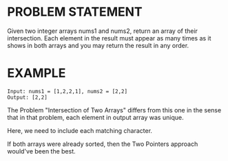 # PROBLEM STATEMENT

Given two integer arrays nums1 and nums2, return an array of their intersection. Each element in the result must appear as many times as it shows in both arrays and you may return the result in any order.


# EXAMPLE

    Input: nums1 = [1,2,2,1], nums2 = [2,2]
    Output: [2,2]


The Problem "Intersection of Two Arrays" differs from this one in the sense that in that problem, each element in output array was unique.

Here, we need to include each matching character.


If both arrays were already sorted, then the Two Pointers approach would've been the best. 